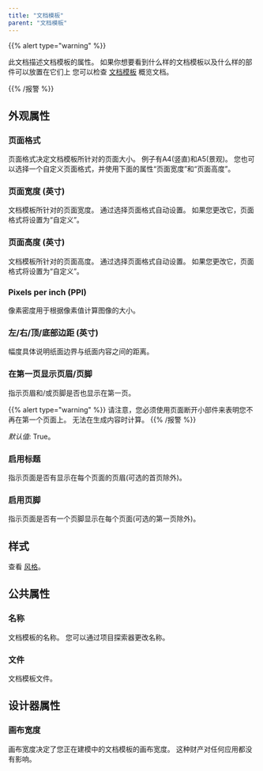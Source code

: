 ```yaml
---
title: "文档模板"
parent: "文档模板"
---
```



{{% alert type="warning" %}}

此文档描述文档模板的属性。 如果你想要看到什么样的文档模板以及什么样的部件可以放置在它们上 您可以检查 [文档模板](document-templates) 概览文档。

{{% /报警 %}}

## 外观属性

### 页面格式

页面格式决定文档模板所针对的页面大小。 例子有A4(竖直)和A5(景观)。 您也可以选择一个自定义页面格式，并使用下面的属性“页面宽度”和“页面高度”。

### 页面宽度 (英寸)

文档模板所针对的页面宽度。 通过选择页面格式自动设置。 如果您更改它，页面格式将设置为“自定义”。

### 页面高度 (英寸)

文档模板所针对的页面高度。 通过选择页面格式自动设置。 如果您更改它，页面格式将设置为“自定义”。

### Pixels per inch (PPI)

像素密度用于根据像素值计算图像的大小。

### 左/右/顶/底部边距 (英寸)

幅度具体说明纸面边界与纸面内容之间的距离。

### 在第一页显示页眉/页脚

指示页眉和/或页脚是否也显示在第一页。

{{% alert type="warning" %}}
请注意，您必须使用页面断开小部件来表明您不再在第一个页面上。 无法在生成内容时计算。
{{% /报警 %}}

_默认值_: True。

### 启用标题

指示页面是否有显示在每个页面的页眉(可选的首页除外)。

### 启用页脚

指示页面是否有一个页脚显示在每个页面(可选的第一页除外)。

## 样式

查看 [风格](style)。

## 公共属性

### 名称

文档模板的名称。 您可以通过项目探索器更改名称。

### 文件

文档模板文件。

## 设计器属性

### 画布宽度

画布宽度决定了您正在建模中的文档模板的画布宽度。 这种财产对任何应用都没有影响。
